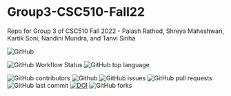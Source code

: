# Group3-CSC510-Fall22
Repo for Group 3 of CSC510 Fall 2022 - Palash Rathod, Shreya Maheshwari, Kartik Soni, Nandini Mundra, and Tanvi Sinha

![GitHub](https://img.shields.io/github/license/kartikson1/Group3-CSC510-Fall22)
<!-- ![GitHub Workflow Status](https://img.shields.io/github/workflow/status/kartikson1/Group3-CSC510-Fall22/Python%20application) -->
![GitHub Workflow Status](https://github.com/kartikson1/Group3-CSC510-Fall22/actions)
![GitHub top language](https://img.shields.io/github/languages/top/kartikson1/Group3-CSC510-Fall22)
<!-- ![Codecov](https://img.shields.io/codecov/c/github/kartikson1/Group3-CSC510-Fall22?flag=codecov&token=cd650c80-d8e0-491b-a414-55a9be644064) -->
![GitHub contributors](https://img.shields.io/github/contributors/kartikson1/Group3-CSC510-Fall22)
![Github](https://img.shields.io/badge/language-python-red.svg)
![GitHub issues](https://img.shields.io/github/issues/kartikson1/Group3-CSC510-Fall22)
![GitHub pull requests](https://img.shields.io/github/issues-pr/kartikson1/Group3-CSC510-Fall22)
![GitHub last commit](https://img.shields.io/github/last-commit/kartikson1/Group3-CSC510-Fall22)
[![DOI](https://zenodo.org/badge/529980851.svg)](https://zenodo.org/badge/latestdoi/529980851)
![GitHub forks](https://img.shields.io/github/forks/kartikson1/Group3-CSC510-Fall22?style=social)

